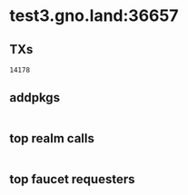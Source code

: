 # test3.gno.land:36657

## TXs
```
14178
```

## addpkgs
```
```

## top realm calls
```
```

## top faucet requesters
```
```

